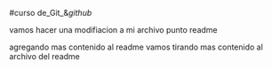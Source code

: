 #curso de_Git_&_github_

vamos hacer una modifiacion a mi archivo punto readme 

agregando mas contenido al readme
vamos tirando mas contenido al archivo del readme 
